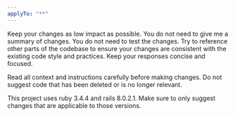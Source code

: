 ```yaml
---
applyTo: "**"
---
```


Keep your changes as low impact as possible. You do not need to give me a summary of changes. You do not need to test the changes. Try to reference other parts of the codebase to ensure your changes are consistent with the existing code style and practices. Keep your responses concise and focused.

Read all context and instructions carefully before making changes. Do not suggest code that has been deleted or is no longer relevant.

This project uses ruby 3.4.4 and rails 8.0.2.1. Make sure to only suggest changes that are applicable to those versions.
